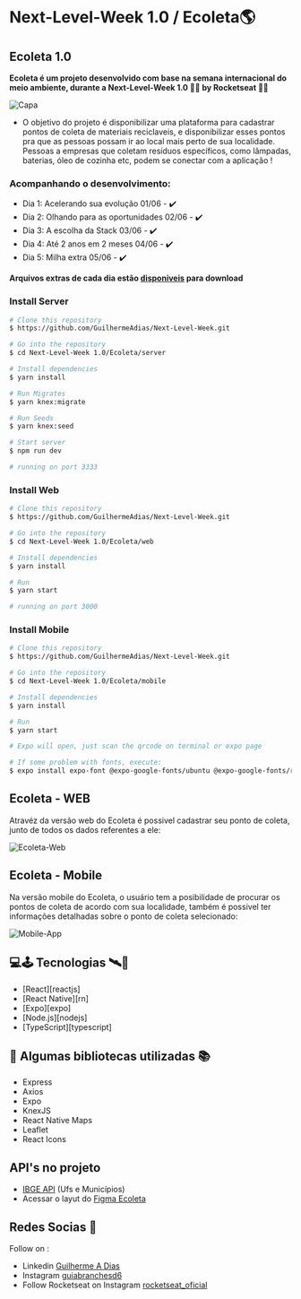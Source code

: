 # Next-Level-Week 1.0 / Ecoleta:earth_americas:

## Ecoleta 1.0

**Ecoleta é um projeto desenvolvido com base na semana internacional do meio ambiente, durante a Next-Level-Week 1.0 💚💜 by Rocketseat 💚💜**

![Capa](https://user-images.githubusercontent.com/55250762/84310063-6be5e180-ab37-11ea-8946-c79bc408e0fd.png)

- O objetivo do projeto é disponibilizar uma plataforma para cadastrar pontos de coleta de materiais reciclaveis,
e disponibilizar esses pontos pra que as pessoas possam ir ao local mais perto de sua localidade. Pessoas a empresas que coletam resíduos específicos, como lâmpadas, baterias, óleo de cozinha etc, podem se conectar com a aplicação !

### Acompanhando o desenvolvimento:
- Dia 1: Acelerando sua evolução 01/06 - :heavy_check_mark:
- Dia 2: Olhando para as oportunidades 02/06 - :heavy_check_mark:
- Dia 3: A escolha da Stack 03/06 - :heavy_check_mark:
- Dia 4: Até 2 anos em 2 meses 04/06 - :heavy_check_mark:
- Dia 5: Milha extra 05/06 - :heavy_check_mark:

**Arquivos extras de cada dia estão [disponiveis](https://github.com/GuilhermeAdias/Next-Level-Week/tree/master/Next-Level-Week%201.0/Attachments) para download**

### Install Server 

```bash
# Clone this repository
$ https://github.com/GuilhermeAdias/Next-Level-Week.git

# Go into the repository
$ cd Next-Level-Week 1.0/Ecoleta/server

# Install dependencies
$ yarn install

# Run Migrates
$ yarn knex:migrate

# Run Seeds
$ yarn knex:seed

# Start server
$ npm run dev

# running on port 3333
```

### Install Web

```bash
# Clone this repository
$ https://github.com/GuilhermeAdias/Next-Level-Week.git

# Go into the repository
$ cd Next-Level-Week 1.0/Ecoleta/web

# Install dependencies
$ yarn install

# Run
$ yarn start

# running on port 3000
```

### Install Mobile

```bash
# Clone this repository
$ https://github.com/GuilhermeAdias/Next-Level-Week.git

# Go into the repository
$ cd Next-Level-Week 1.0/Ecoleta/mobile

# Install dependencies
$ yarn install

# Run
$ yarn start

# Expo will open, just scan the qrcode on terminal or expo page

# If some problem with fonts, execute:
$ expo install expo-font @expo-google-fonts/ubuntu @expo-google-fonts/roboto

```

## Ecoleta - WEB

Atravéz da versão web do Ecoleta é possivel cadastrar seu ponto de coleta, junto de todos os dados referentes a ele:

![Ecoleta-Web](https://user-images.githubusercontent.com/55250762/84312583-8de16300-ab3b-11ea-9a1d-23af93734ce0.png)

## Ecoleta - Mobile

Na versão mobile do Ecoleta, o usuário tem a posibilidade de procurar os pontos de coleta de acordo com sua localidade,
também é possivel ter informações detalhadas sobre o ponto de coleta selecionado:

![Mobile-App](https://user-images.githubusercontent.com/55250762/84315959-bddf3500-ab40-11ea-8a0e-755c89625165.png)

## 💻🕹️ Tecnologias 🛰️📱

- [React][reactjs]
- [React Native][rn]
- [Expo][expo]
- [Node.js][nodejs]
- [TypeScript][typescript]

## 💾 Algumas bibliotecas utilizadas 📚

- Express
- Axios
- Expo
- KnexJS
- React Native Maps
- Leaflet
- React Icons

## API's no projeto 

- [IBGE API](https://servicodados.ibge.gov.br/api/docs/localidades?versao=1) (Ufs e Municípios)
- Acessar o layut do [Figma Ecoleta](https://www.figma.com/file/1SxgOMojOB2zYT0Mdk28lB/Ecoleta?node-id=136%3A546)

## Redes Socias 📱

Follow on :
- Linkedin [Guilherme A Dias](https://www.linkedin.com/in/guilherme-abranches-dias-148215121)
- Instagram [guiabranchesd6](https://www.instagram.com/guiabranchesd6/)
- Follow Rocketseat on Instagram [rocketseat_oficial](https://www.instagram.com/rocketseat_oficial/)